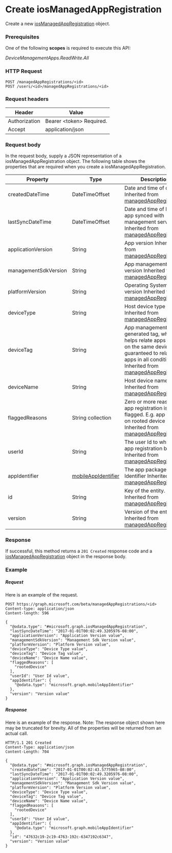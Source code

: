 ﻿# Create iosManagedAppRegistration
Create a new [iosManagedAppRegistration](../resources/intune_mam_iosManagedAppRegistration.md) object.
### Prerequisites
One of the following **scopes** is required to execute this API:

*DeviceManagementApps.ReadWrite.All*
### HTTP Request
<!-- {
  "blockType": "ignored"
}
-->
```http
POST /managedAppRegistrations/<id>
POST /users/<id>/managedAppRegistrations/<id>
```

### Request headers
|Header|Value|
|---|---|
|Authorization|Bearer &lt;token&gt; Required.|
|Accept|application/json|

### Request body
In the request body, supply a JSON representation of a iosManagedAppRegistration object.
The following table shows the properties that are required when you create a iosManagedAppRegistration.

|Property|Type|Description|
|---|---|---|
|createdDateTime|DateTimeOffset|Date and time of creation Inherited from [managedAppRegistration](../resources/intune_mam_managedAppRegistration.md)|
|lastSyncDateTime|DateTimeOffset|Date and time of last the app synced with management service. Inherited from [managedAppRegistration](../resources/intune_mam_managedAppRegistration.md)|
|applicationVersion|String|App version Inherited from [managedAppRegistration](../resources/intune_mam_managedAppRegistration.md)|
|managementSdkVersion|String|App management SDK version Inherited from [managedAppRegistration](../resources/intune_mam_managedAppRegistration.md)|
|platformVersion|String|Operating System version Inherited from [managedAppRegistration](../resources/intune_mam_managedAppRegistration.md)|
|deviceType|String|Host device type Inherited from [managedAppRegistration](../resources/intune_mam_managedAppRegistration.md)|
|deviceTag|String|App management SDK generated tag, which helps relate apps hosted on the same device. Not guaranteed to relate apps in all conditions. Inherited from [managedAppRegistration](../resources/intune_mam_managedAppRegistration.md)|
|deviceName|String|Host device name Inherited from [managedAppRegistration](../resources/intune_mam_managedAppRegistration.md)|
|flaggedReasons|String collection|Zero or more reasons an app registration is flagged. E.g. app running on rooted device Inherited from [managedAppRegistration](../resources/intune_mam_managedAppRegistration.md)|
|userId|String|The user Id to who this app registration belongs. Inherited from [managedAppRegistration](../resources/intune_mam_managedAppRegistration.md)|
|appIdentifier|[mobileAppIdentifier](../resources/intune_mam_mobileAppIdentifier.md)|The app package Identifier Inherited from [managedAppRegistration](../resources/intune_mam_managedAppRegistration.md)|
|id|String|Key of the entity. Inherited from [managedAppRegistration](../resources/intune_mam_managedAppRegistration.md)|
|version|String|Version of the entity. Inherited from [managedAppRegistration](../resources/intune_mam_managedAppRegistration.md)|



### Response
If successful, this method returns a `201 Created` response code and a [iosManagedAppRegistration](../resources/intune_mam_iosManagedAppRegistration.md) object in the response body.

### Example
##### Request
Here is an example of the request.
```http
POST https://graph.microsoft.com/beta/managedAppRegistrations/<id>
Content-type: application/json
Content-length: 596

{
  "@odata.type": "#microsoft.graph.iosManagedAppRegistration",
  "lastSyncDateTime": "2017-01-01T00:02:49.3205976-08:00",
  "applicationVersion": "Application Version value",
  "managementSdkVersion": "Management Sdk Version value",
  "platformVersion": "Platform Version value",
  "deviceType": "Device Type value",
  "deviceTag": "Device Tag value",
  "deviceName": "Device Name value",
  "flaggedReasons": [
    "rootedDevice"
  ],
  "userId": "User Id value",
  "appIdentifier": {
    "@odata.type": "microsoft.graph.mobileAppIdentifier"
  },
  "version": "Version value"
}
```

##### Response
Here is an example of the response. Note: The response object shown here may be truncated for brevity. All of the properties will be returned from an actual call.
```http
HTTP/1.1 201 Created
Content-Type: application/json
Content-Length: 704

{
  "@odata.type": "#microsoft.graph.iosManagedAppRegistration",
  "createdDateTime": "2017-01-01T00:02:43.5775965-08:00",
  "lastSyncDateTime": "2017-01-01T00:02:49.3205976-08:00",
  "applicationVersion": "Application Version value",
  "managementSdkVersion": "Management Sdk Version value",
  "platformVersion": "Platform Version value",
  "deviceType": "Device Type value",
  "deviceTag": "Device Tag value",
  "deviceName": "Device Name value",
  "flaggedReasons": [
    "rootedDevice"
  ],
  "userId": "User Id value",
  "appIdentifier": {
    "@odata.type": "microsoft.graph.mobileAppIdentifier"
  },
  "id": "47632c19-2c19-4763-192c-6347192c6347",
  "version": "Version value"
}
```



